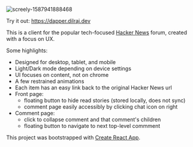 ![screely-1587941888468](https://user-images.githubusercontent.com/2523386/80322142-96c6e100-87e8-11ea-9ade-fb9275becd58.png)

Try it out: https://dapper.dilraj.dev

This is a client for the popular tech-focused [Hacker News](https://news.ycombinator.com/) forum, created with a focus on UX.

Some highlights:
* Designed for desktop, tablet, and mobile
* Light/Dark mode depending on device settings
* UI focuses on content, not on chrome
* A few restrained animations
* Each item has an easy link back to the original Hacker News url
* Front page:
  * floating button to hide read stories (stored locally, does not sync)
  * comment page easily accessibly by clicking chat icon on right
* Comment page:
  * click to collapse comment and that comment's children
  * floating button to navigate to next top-level commment




This project was bootstrapped with [Create React App](https://github.com/facebook/create-react-app).
